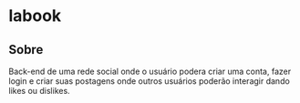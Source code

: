 # labook

## Sobre
Back-end de uma rede social onde o usuário podera criar uma conta, fazer login e 
criar suas postagens onde outros usuários poderão interagir dando likes ou dislikes.